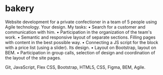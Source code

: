 # bakery

Website development for a private confectioner in a team of 5 people using Agile technology. Your design.
My tasks:
• Search for a customer and communication with him.
• Participation in the organization of the team's work.
• Semantic and responsive layout of separate sections. Filling pages with content in the best possible way.
• Connecting a JS script for the block with a price list (using a slider). Its design.
• Layout on Bootstrap, layout on BEM.
• Participation in group calls, selection of design and coordination of the layout of the site pages.

Git, JavaScript, Flex CSS, Bootstrap, HTML5, CSS, Figma, BEM, Agile.

